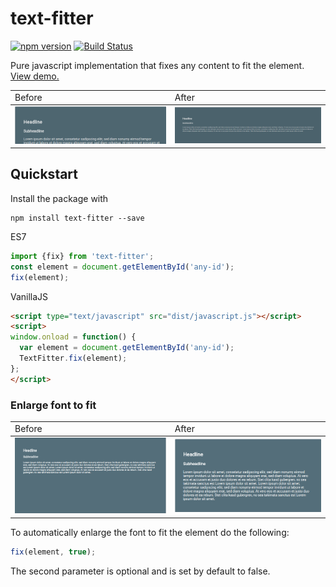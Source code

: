 # text-fitter

[![npm version](https://badge.fury.io/js/text-fitter.svg)](https://badge.fury.io/js/text-fitter) [![Build Status](https://travis-ci.org/salomonelli/text-fitter.svg?branch=master)](https://travis-ci.org/salomonelli/text-fitter)

Pure javascript implementation that fixes any content to fit the element. <a href="https://salomonelli.github.io/text-fitter/">View demo.</a>

<table border="0">
  <tbody>
    <tr>
      <td>Before</td>
      <td>After</td>
    </tr>
  </tbody>
  <tbody>
    <tr>
      <td><img src="docs/shrink_before.png" /></td>
      <td><img src="docs/shrink_after.png" /></td>
    </tr>
  </tbody>
</table>



## Quickstart

Install the package with

```
npm install text-fitter --save
```

ES7
```javascript
import {fix} from 'text-fitter';
const element = document.getElementById('any-id');
fix(element);
```

VanillaJS
```html
<script type="text/javascript" src="dist/javascript.js"></script>
<script>
window.onload = function() {
  var element = document.getElementById('any-id');
  TextFitter.fix(element);
};
</script>
```


### Enlarge font to fit

<table border="0">
  <tbody>
    <tr>
      <td>Before</td>
      <td>After</td>
    </tr>
  </tbody>
  <tbody>
    <tr>
      <td><img src="docs/enlarge_before.png" /></td>
      <td><img src="docs/enlarge_after.png" /></td>
    </tr>
  </tbody>
</table>



To automatically enlarge the font to fit the element do the following:
```javascript
fix(element, true);
```

The second parameter is optional and is set by default to false.
